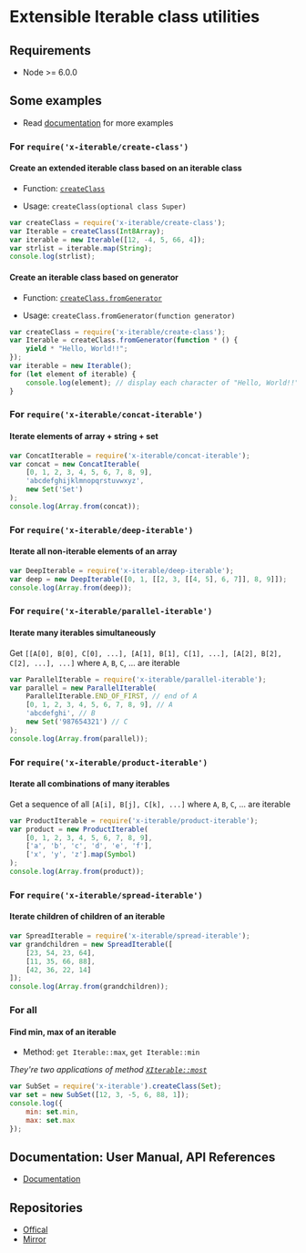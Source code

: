 
# Extensible Iterable class utilities

## Requirements

 * Node >= 6.0.0

## Some examples

 * Read [documentation](https://github.com/ksxnodemodules/x-iterable-documentation) for more examples

### For `require('x-iterable/create-class')`

#### Create an extended iterable class based on an iterable class

 - Function: [`createClass`](https://github.com/ksxnodemodules/x-iterable-documentation/blob/master/references/create-class/readme.md)

 - Usage: `createClass(optional class Super)`

```javascript
var createClass = require('x-iterable/create-class');
var Iterable = createClass(Int8Array);
var iterable = new Iterable([12, -4, 5, 66, 4]);
var strlist = iterable.map(String);
console.log(strlist);
```

#### Create an iterable class based on generator

 - Function: [`createClass.fromGenerator`](https://github.com/ksxnodemodules/x-iterable-documentation/blob/master/references/create-class/readme.md#function-createclassfromgenerator)

 - Usage: `createClass.fromGenerator(function generator)`

```javascript
var createClass = require('x-iterable/create-class');
var Iterable = createClass.fromGenerator(function * () {
	yield * "Hello, World!!";
});
var iterable = new Iterable();
for (let element of iterable) {
	console.log(element); // display each character of "Hello, World!!"
}
```

### For `require('x-iterable/concat-iterable')`

#### Iterate elements of array + string + set

```javascript
var ConcatIterable = require('x-iterable/concat-iterable');
var concat = new ConcatIterable(
	[0, 1, 2, 3, 4, 5, 6, 7, 8, 9],
	'abcdefghijklmnopqrstuvwxyz',
	new Set('Set')
);
console.log(Array.from(concat));
```

### For `require('x-iterable/deep-iterable')`

#### Iterate all non-iterable elements of an array

```javascript
var DeepIterable = require('x-iterable/deep-iterable');
var deep = new DeepIterable([0, 1, [[2, 3, [[4, 5], 6, 7]], 8, 9]]);
console.log(Array.from(deep));
```

### For `require('x-iterable/parallel-iterable')`

#### Iterate many iterables simultaneously

Get `[[A[0], B[0], C[0], ...], [A[1], B[1], C[1], ...], [A[2], B[2], C[2], ...], ...]` where `A`, `B`, `C`, ... are iterable

```javascript
var ParallelIterable = require('x-iterable/parallel-iterable');
var parallel = new ParallelIterable(
	ParallelIterable.END_OF_FIRST, // end of A
	[0, 1, 2, 3, 4, 5, 6, 7, 8, 9], // A
	'abcdefghi', // B
	new Set('987654321') // C
);
console.log(Array.from(parallel));
```

### For `require('x-iterable/product-iterable')`

#### Iterate all combinations of many iterables

Get a sequence of all `[A[i], B[j], C[k], ...]` where `A`, `B`, `C`, ... are iterable

```javascript
var ProductIterable = require('x-iterable/product-iterable');
var product = new ProductIterable(
	[0, 1, 2, 3, 4, 5, 6, 7, 8, 9],
	['a', 'b', 'c', 'd', 'e', 'f'],
	['x', 'y', 'z'].map(Symbol)
);
console.log(Array.from(product));
```

### For `require('x-iterable/spread-iterable')`

#### Iterate children of children of an iterable

```javascript
var SpreadIterable = require('x-iterable/spread-iterable');
var grandchildren = new SpreadIterable([
	[23, 54, 23, 64],
	[11, 35, 66, 88],
	[42, 36, 22, 14]
]);
console.log(Array.from(grandchildren));
```

### For all

#### Find min, max of an iterable

 - Method: `get Iterable::max`, `get Iterable::min`

*They're two applications of method [`XIterable::most`](https://github.com/ksxnodemodules/x-iterable-documentation/blob/master/references/create-class/x-iterable.md#method-most)*

```javascript
var SubSet = require('x-iterable').createClass(Set);
var set = new SubSet([12, 3, -5, 6, 88, 1]);
console.log({
	min: set.min,
	max: set.max
});
```

## Documentation: User Manual, API References
 - [Documentation](https://github.com/ksxnodemodules/x-iterable-documentation)

## Repositories

 - [Offical](https://github.com/ksxnodemodules/x-iterable.git)
 - [Mirror](https://khai96_@bitbucket.org/khai96_/x-iterable.git)
